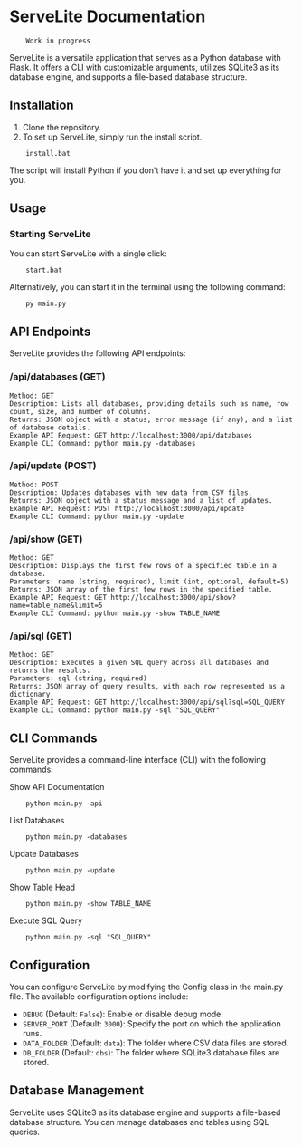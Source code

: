 # ServeLite Documentation

```
    Work in progress
```

ServeLite is a versatile application that serves as a Python database with Flask. It offers a CLI with customizable arguments, utilizes SQLite3 as its database engine, and supports a file-based database structure.

## Installation

1. Clone the repository.
2. To set up ServeLite, simply run the install script.

```
    install.bat
```

The script will install Python if you don't have it and set up everything for you.

## Usage

### Starting ServeLite

You can start ServeLite with a single click:

```
    start.bat
```

Alternatively, you can start it in the terminal using the following command:

```
    py main.py
```

## API Endpoints

ServeLite provides the following API endpoints:

### /api/databases (GET)

```
Method: GET
Description: Lists all databases, providing details such as name, row count, size, and number of columns.
Returns: JSON object with a status, error message (if any), and a list of database details.
Example API Request: GET http://localhost:3000/api/databases
Example CLI Command: python main.py -databases
```

### /api/update (POST)

```
Method: POST
Description: Updates databases with new data from CSV files.
Returns: JSON object with a status message and a list of updates.
Example API Request: POST http://localhost:3000/api/update
Example CLI Command: python main.py -update
```

### /api/show (GET)

```
Method: GET
Description: Displays the first few rows of a specified table in a database.
Parameters: name (string, required), limit (int, optional, default=5)
Returns: JSON array of the first few rows in the specified table.
Example API Request: GET http://localhost:3000/api/show?name=table_name&limit=5
Example CLI Command: python main.py -show TABLE_NAME
```

### /api/sql (GET)

```
Method: GET
Description: Executes a given SQL query across all databases and returns the results.
Parameters: sql (string, required)
Returns: JSON array of query results, with each row represented as a dictionary.
Example API Request: GET http://localhost:3000/api/sql?sql=SQL_QUERY
Example CLI Command: python main.py -sql "SQL_QUERY"
```

## CLI Commands

ServeLite provides a command-line interface (CLI) with the following commands:

Show API Documentation

```
    python main.py -api
```

List Databases

```
    python main.py -databases
```

Update Databases

```
    python main.py -update
```

Show Table Head

```
    python main.py -show TABLE_NAME
```

Execute SQL Query

```
    python main.py -sql "SQL_QUERY"
```

## Configuration

You can configure ServeLite by modifying the Config class in the main.py file. The available configuration options include:

- `DEBUG` (Default: `False`): Enable or disable debug mode.
- `SERVER_PORT` (Default: `3000`): Specify the port on which the application runs.
- `DATA_FOLDER` (Default: `data`): The folder where CSV data files are stored.
- `DB_FOLDER` (Default: `dbs`): The folder where SQLite3 database files are stored.

## Database Management

ServeLite uses SQLite3 as its database engine and supports a file-based database structure. You can manage databases and tables using SQL queries.
